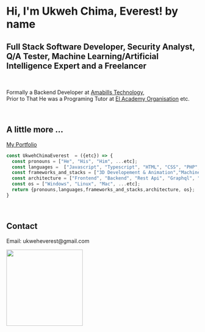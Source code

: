 # <h1> Hi, I'm Ukweh Chima, Everest! by name</h1> 

<h2><Strong>Full Stack Software Developer, Security Analyst, Q/A Tester, Machine Learning/Artificial Intelligence Expert and a Freelancer</Strong></h2> <br><p>Formally a Backend Developer at <a href="https://amabillstechnologies.com/">Amabills Technology</a>, <br>Prior to That He was a Programing Tutor at <a href="https://www.elacademy.org.ng">El Academy Organisation</a> etc. </p>  
<br>

##  A little more ...  
[My Portfolio](https://exrelativity.github.io)  
```javascript
const UkwehChimaEverest  = ({etc}) => {
  const pronouns = ["He", "His", "Him", ...etc];
  const languages =  ["Javascript", "Typescript", "HTML", "CSS", "PHP", "Python","C", "C++", "Java", "Rust","Go", ...etc];
  const frameworks_and_stacks = ["3D Developement & Animation","Machine Learning /Artificial Intelligence",  "React", "React Native", "Redux", "Django", "Flask", "Nestjs", "Expressjs", "Laravel", "Codeigniter", "Nextjs",  "Graphql","Appollo Client", "Node", "Storybook", "Styled-Components", "Material UI", "Travis CI", "Docker", "Spring boot", "Tailwind Css", "Babylon js", "three js"  ...etc];
  const architecture = ["Frontend", "Backend", "Rest Api", "Graphql", "SSE", "gRPC", "Cloud Computing", "Object Oriented Programing","Service-based","Component-Based Development","Unified Modeling Language","Single-page Application","Microservices", "Event-driven", ...etc];
  const os = ["Windows", "Linux", "Mac", ...etc];
  return {pronouns,languages,frameworks_and_stacks,architecture, os};
}
```  
<br>

## Contact  
<p> Email: ukweheverest@gmail.com <p>  <a href="https://www.buymeacoffee.com/exrelativity"><img src="https://cdn.buymeacoffee.com/buttons/v2/default-yellow.png" width="200" /></a>


